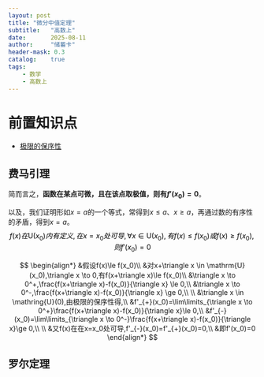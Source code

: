 ```yaml
---
layout: post
title: "微分中值定理"
subtitle:   "高数上"
date:       2025-08-11
author:     "储蓄卡"
header-mask: 0.3
catalog:    true
tags:
    - 数学
    - 高数上
---
```

# 前置知识点

- [极限的保序性](./极限的保序性.md)

## 费马引理

简而言之，**函数在某点可微，且在该点取极值，则有$f'(x_0)=0$**。

以及，我们证明形如$x=a$的一个等式，常得到$x \le a$、$x \ge a$，再通过数的有序性的矛盾，得到$x=a$。
<mark>
$$
f(x)在\mathrm{U}(x_0)内有定义,在x=x_0处可导,\forall x \in \mathrm{U}(x_0),有f(x)\le f(x_0) 或 f(x)\ge f(x_0),则f'(x_0)=0
$$
</mark>


$$
\begin{align*}
&假设f(x)\le f(x_0)\\
&对x+\triangle x \in \mathrm{U}(x_0),\triangle x \to 0,有f(x+\triangle x)\le f(x_0)\\
&\triangle x \to 0^+,\frac{f(x+\triangle x)-f(x_0)}{\triangle x} \le 0,\\
&\triangle x \to 0^-,\frac{f(x+\triangle x)-f(x_0)}{\triangle x} \ge 0,\\  \\
&\triangle x \in \mathring{U}(0),由极限的保序性得,\\
&f'_{+}(x_0)=\lim\limits_{\triangle x \to 0^+}\frac{f(x+\triangle x)-f(x_0)}{\triangle x}\le 0,\\
&f'_{-}(x_0)=\lim\limits_{\triangle x \to 0^-}\frac{f(x+\triangle x)-f(x_0)}{\triangle x}\ge 0,\\ \\
&又f(x)在在x=x_0处可导,f'_{-}(x_0)=f'_{+}(x_0)=0,\\
&即f'(x_0)=0
\end{align*}
$$

## 罗尔定理
